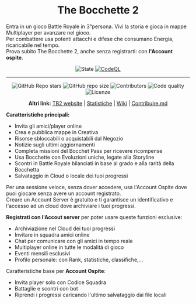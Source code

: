 <h1 align="center">The Bocchette 2</h1>

Entra in un gioco Battle Royale in 3°persona. Vivi la storia e gioca in mappe Multiplayer per avanzare nel gioco.<br>
Per combattere usa potenti attacchi e difese che consumano Energia, ricaricabile nel tempo.<br>
Prova subito The Bocchette 2, anche senza registrarti: con **l'Account ospite**.

<div align="center">

  ![State](https://img.shields.io/badge/State%3A-Making-white?style=flat-square)
  [![CodeQL](https://github.com/Croc-Prog-github/The-Bocchette-2/actions/workflows/github-code-scanning/codeql/badge.svg?style=flat-square&branch=main)](https://github.com/Croc-Prog-github/The-Bocchette-2/actions/workflows/github-code-scanning/codeql)
</div>
<hr>
<div align="center">

  <!-- ![Downloads](https://img.shields.io/github/downloads/Croc-Prog-github/The-Bocchette-2/total) -->
  ![GitHub Repo stars](https://img.shields.io/github/stars/Croc-Prog-github/The-Bocchette-2?style=flat-square&color=yellow)
  ![GitHub repo size](https://img.shields.io/github/repo-size/Croc-Prog-github/The-Bocchette-2?style=flat-square)
  ![Contributors](https://img.shields.io/github/contributors/Croc-Prog-github/The-Bocchette-2?style=flat-square)
  ![Code quality](https://img.shields.io/badge/Code%20Quality-A-lighgreen?style=flat-square)
  ![Licenze](https://img.shields.io/badge/licenze-MIT-blue?style=flat-square&link=https%3A%2F%2Fgithub.com%2FCroc-Prog-github%2FThe-Bocchette-2%2Fblob%2Fmain%2FLICENSE.md)
  <!-- ![Manteined](https://img.shields.io/badge/Aggiornamenti-SI!-green) -->
</div>

<div align="center">

  **Altri link:**
  [TB2 website](https://croc-prog-github.github.io/The-Bocchette-2/)
  |
  [Statistiche](https://repo-tracker.com/r/gh/Croc-Prog-github/The-Bocchette-2)
  |
  [Wiki](https://github.com/Croc-Prog-github/The-Bocchette-2/wiki)
  |
  [Contribuire.md](https://github.com/Croc-Prog-github/The-Bocchette-2/blob/main/CONTRIBUTING.md#contribuisci-a-the-bocchette-2)
</div>

**Caratteristiche principali:**
- Invita gli amici/player online
- Crea e pubblica mappe in Creativa
- Risorse sbloccabili o acquistabili dal Negozio
- Notizie sugli ultimi aggiornamenti
- Completa missioni del Bocchet Pass per ricevere ricompense
- Usa Bocchette con Evoluzioni uniche, legate alla Storyline
- Scontri in Battle Royale bilanciati in base al grado e alla rarità della Bocchetta
- Salvataggio in Cloud o locale dei tuoi progressi
<!-- - Microtransazioni per comprare le risorse (disponibili con Google Play) -->

Per una sessione veloce, senza dover accedere, usa l'Account Ospite dove puoi giocare senza avere un account registrato.<br>
Creare un Account Server è gratuito e ti garantisce un identificativo e l'accesso ad un cloud dove archiviare i tuoi progressi.

**Registrati con l'Accout server** per poter usare queste funzioni esclusive:
- Archiviazione nel Cloud dei tuoi progressi
- Invitare in squadra amici online
- Chat per comunicare con gli amici in tempo reale
- Multiplayer online in tutte le modalità di gioco
- Eventi mensili esclusivi
- Profilo personale: con Rank, statistiche, classifiche,...
<!-- - Microtransazioni delle risorse dal Negozio -->

Caratteristiche base per **Account Ospite**:
- Invita player solo con Codice Squadra
- Battaglie e scontri con bot
- Riprendi i progressi caricando l'ultimo salvataggio dai file locali
